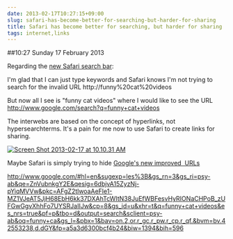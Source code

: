 ```yaml
---
date: 2013-02-17T10:27:15+09:00
slug: safari-has-become-better-for-searching-but-harder-for-sharing
title: Safari has become better for searching, but harder for sharing
tags: internet,links
---
```


##10:27 Sunday 17 February 2013

Regarding the [new Safari search bar](https://discussions.apple.com/thread/4136899?start=0&tstart=0):

I'm glad that I can just type keywords and Safari knows I'm not trying to search for the invalid URL http://funny%20cat%20videos

But now all I see is "funny cat videos" where I would like to see the URL http://www.google.com/search?q=funny+cat+videos

The interwebs are based on the concept of hyperlinks, not hypersearchterms. It's a pain for me now to use Safari to create links for sharing.

[![Screen Shot 2013-02-17 at 10.10.31 AM](/images/2013/02/Screen-Shot-2013-02-17-at-10.10.31-AM.png)](/images/2013/02/Screen-Shot-2013-02-17-at-10.10.31-AM.png)

Maybe Safari is simply trying to hide [Google's new improved  URLs](http://stackoverflow.com/questions/7097270/whats-up-with-this-google-url)

http://www.google.com/#hl=en&sugexp=les%3B&gs_rn=3&gs_ri=psy-ab&qe=ZnVubnkgY2E&qesig=6dbjvA15ZyzNj-pYiqMVVw&pkc=AFgZ2tlwoaAeFle1-MZ1VJeAT5JjH68EbH6kk37DXAhTcWItN38JuEfWBFesvHyRIONaCHPoB_zUFGwGgvXhhFo7UYSRJaIIJw&cp=8&gs_id=u&xhr=t&q=funny+cat+videos&es_nrs=true&pf=p&tbo=d&output=search&sclient=psy-ab&oq=funny+ca&gs_l=&pbx=1&bav=on.2,or.r_gc.r_pw.r_cp.r_qf.&bvm=bv.42553238,d.dGY&fp=a5a3d6300bcf4b24&biw=1394&bih=596


